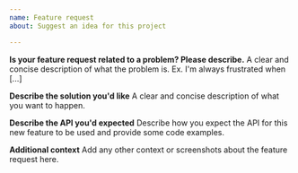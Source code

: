 ```yaml
---
name: Feature request
about: Suggest an idea for this project

---
```


**Is your feature request related to a problem? Please describe.**
A clear and concise description of what the problem is. Ex. I'm always frustrated when [...]

**Describe the solution you'd like**
A clear and concise description of what you want to happen.

**Describe the API you'd expected**
Describe how you expect the API for this new feature to be used and provide some code examples.

**Additional context**
Add any other context or screenshots about the feature request here.
